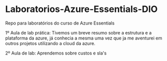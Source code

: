 # Laboratorios-Azure-Essentials-DIO
Repo para laboratórios do curso de Azure Essentials

1º Aula de lab prática: Tivemos um breve resumo sobre a estrutura e a plataforma da azure, já conhecia a mesma uma vez que ja me aventurei em outros projetos utilizando a cloud da azure. 

2º Aula de lab: Aprendemos sobre custos e sla's
